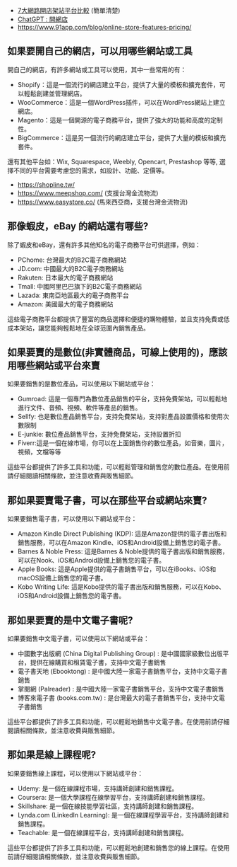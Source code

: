 * [7大網路開店架站平台比較](https://affnotes.com/best-online-shop-builder/) (簡單清楚)
* [ChatGPT : 開網店](https://chat.openai.com/chat/09363d09-8f13-4fe5-92de-a7e229b7ae75)
* https://www.91app.com/blog/online-store-features-pricing/

## 如果要開自己的網店，可以用哪些網站或工具

開自己的網店，有許多網站或工具可以使用，其中一些常用的有：

* Shopify：這是一個流行的網店建立平台，提供了大量的模板和擴充套件，可以輕鬆創建並管理網店。
* WooCommerce：這是一個WordPress插件，可以在WordPress網站上建立網店。
* Magento：這是一個開源的電子商務平台，提供了強大的功能和高度的定制性。
* BigCommerce：這是另一個流行的網店建立平台，提供了大量的模板和擴充套件。

還有其他平台如：Wix, Squarespace, Weebly, Opencart, Prestashop 等等, 選擇不同的平台需要考慮您的需求，如設計、功能、定價等。

* https://shopline.tw/
* https://www.meepshop.com/ (支援台灣金流物流)
* https://www.easystore.co/ (馬來西亞商，支援台灣金流物流)


## 那像蝦皮，eBay 的網站還有哪些?

除了蝦皮和eBay，還有許多其他知名的電子商務平台可供選擇，例如：

* PChome: 台灣最大的B2C電子商務網站
* JD.com: 中國最大的B2C電子商務網站
* Rakuten: 日本最大的電子商務網站
* Tmall: 中國阿里巴巴旗下的B2C電子商務網站
* Lazada: 東南亞地區最大的電子商務平台
* Amazon: 美國最大的電子商務網站

這些電子商務平台都提供了豐富的商品選擇和便捷的購物體驗，並且支持免費或低成本架站，讓您能夠輕鬆地在全球范圍內銷售產品。

## 如果要賣的是數位(非實體商品，可線上使用的)，應該用哪些網站或平台來賣

如果要銷售的是數位產品，可以使用以下網站或平台：

* Gumroad: 這是一個專門為數位產品銷售的平台，支持免費架站，可以輕鬆地進行文件、音頻、視頻、軟件等產品的銷售。
* Sellfy: 也是數位產品銷售平台，支持免費架站，支持對產品設置價格和使用次數限制
* E-junkie: 數位產品銷售平台，支持免費架站，支持設置折扣
* Fiverr:這是一個在線市場，你可以在上面銷售你的數位產品，如音樂，圖片，視頻，文檔等等

這些平台都提供了許多工具和功能，可以輕鬆管理和銷售您的數位產品。在使用前請仔細閱讀相關條款，並注意收費與販售細節。

## 那如果要賣電子書，可以在那些平台或網站來賣?

如果要銷售電子書，可以使用以下網站或平台：

* Amazon Kindle Direct Publishing (KDP): 這是Amazon提供的電子書出版和銷售服務，可以在Amazon Kindle、iOS和Android設備上銷售您的電子書。
* Barnes & Noble Press: 這是Barnes & Noble提供的電子書出版和銷售服務，可以在Nook、iOS和Android設備上銷售您的電子書。
* Apple Books: 這是Apple提供的電子書銷售平台，可以在iBooks、iOS和macOS設備上銷售您的電子書。
* Kobo Writing Life: 這是Kobo提供的電子書出版和銷售服務，可以在Kobo、iOS和Android設備上銷售您的電子書。

## 那如果要賣的是中文電子書呢?

如果要銷售中文電子書，可以使用以下網站或平台：

* 中國數字出版網 (China Digital Publishing Group) : 是中國國家級數位出版平台，提供在線購買和租賃電子書，支持中文電子書銷售
* 電子書天地 (Ebooktong) : 是中國大陸一家電子書銷售平台，支持中文電子書銷售
* 掌閱網 (Palreader) : 是中國大陸一家電子書銷售平台，支持中文電子書銷售
* 博客來電子書 (books.com.tw) : 是台灣最大的電子書銷售平台，支持中文電子書銷售


這些平台都提供了許多工具和功能，可以輕鬆地銷售中文電子書。在使用前請仔細閱讀相關條款，並注意收費與販售細節。

## 那如果是線上課程呢?

如果要銷售線上課程，可以使用以下網站或平台：

* Udemy: 是一個在線課程市場，支持講師創建和銷售課程。
* Coursera: 是一個大學課程在線學習平台，支持講師創建和銷售課程。
* Skillshare: 是一個在線技能學習社區，支持講師創建和銷售課程。
* Lynda.com (LinkedIn Learning): 是一個在線課程學習平台，支持講師創建和銷售課程。
* Teachable: 是一個在線課程平台，支持講師創建和銷售課程。

這些平台都提供了許多工具和功能，可以輕鬆地創建和銷售您的線上課程。在使用前請仔細閱讀相關條款，並注意收費與販售細節。

